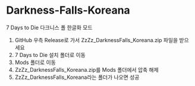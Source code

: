 # Darkness-Falls-Koreana

7 Days to Die 다크니스 폴 한글화 모드

1. GitHub 우측 Release로 가서 ZzZz_DarknessFalls_Koreana.zip 파일을 받으세요
2. 7 Days to Die 설치 폴더로 이동
3. Mods 폴더로 이동
4. ZzZz_DarknessFalls_Koreana.zip를 Mods 폴더에서 압축 해제
5. ZzZz_DarknessFalls_Koreana라는 폴더가 나오면 성공
